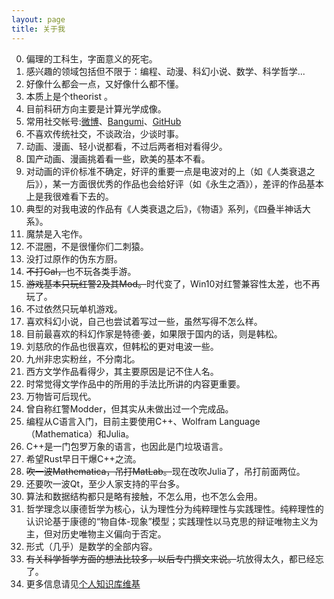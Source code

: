 ```yaml
---
layout: page
title: 关于我 
---
```



0.	偏理的工科生，字面意义的死宅。
0.	感兴趣的领域包括但不限于：编程、动漫、科幻小说、数学、科学哲学...
0.	好像什么都会一点，又好像什么都不懂。
0.	本质上是个theorist 。
0.  目前科研方向主要是计算光学成像。
0.	常用社交帐号:[微博](https://weibo.com/MiFantasy000)、[Bangumi](http://bangumi.tv/user/miroox)、[GitHub](https://github.com/miRoox)
0.	不喜欢传统社交，不谈政治，少谈时事。
0.	动画、漫画、轻小说都看，不过后两者相对看得少。
0.	国产动画、漫画挑着看一些，欧美的基本不看。
0.	对动画的评价标准不确定，好评的重要一点是电波对的上（如《人类衰退之后》），某一方面很优秀的作品也会给好评（如《永生之酒》），差评的作品基本上是我很难看下去的。
0.	典型的对我电波的作品有《人类衰退之后》，《物语》系列，《四叠半神话大系》。
0.	魔禁是入宅作。
0.	不混圈，不是很懂你们二刺猿。
0.	没打过原作的伪东方厨。
0.	<del>不打Gal，</del>也不玩各类手游。
0.	<del>游戏基本只玩红警2及其Mod。</del>时代变了，Win10对红警兼容性太差，也不再玩了。
0.  不过依然只玩单机游戏。
0.	喜欢科幻小说，自己也尝试着写过一些，虽然写得不怎么样。
0.	目前最喜欢的科幻作家是特德·姜，如果限于国内的话，则是韩松。
0.	刘慈欣的作品也很喜欢，但韩松的更对电波一些。
0.	九州非忠实粉丝，不分南北。
0.	西方文学作品看得少，其主要原因是记不住人名。
0.	时常觉得文学作品中的所用的手法比所讲的内容更重要。
0.  万物皆可后现代。
0.	曾自称红警Modder，但其实从未做出过一个完成品。
0.	编程从C语言入门，目前主要使用C++、Wolfram Language （Mathematica）和Julia。
0.	C++是一门包罗万象的语言，也因此是门垃圾语言。
0.  希望Rust早日干爆C++之流。
0.	<del>吹一波Mathematica，吊打MatLab。</del>现在改吹Julia了，吊打前面两位。
0.	还要吹一波Qt，至少人家支持的平台多。
0.	算法和数据结构都只是略有接触，不怎么用，也不怎么会用。
0.	哲学理念以康德哲学为核心，认为理性分为纯粹理性与实践理性。纯粹理性的认识论基于康德的“物自体-现象”模型；实践理性以马克思的辩证唯物主义为主，但对历史唯物主义偏向于否定。
0.	形式（几乎）是数学的全部内容。
0.	<del>有关科学哲学方面的想法比较多，以后专门撰文来说。</del>坑放得太久，都已经忘了。
0.  更多信息请见[个人知识库维基](https://miroox.github.io/wiki/#miRoox)

